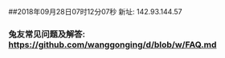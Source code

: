##2018年09月28日07时12分07秒 新址: 142.93.144.57
### 兔友常见问题及解答: https://github.com/wanggonging/d/blob/w/FAQ.md
